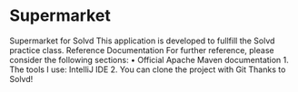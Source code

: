 # Supermarket
Supermarket for Solvd 
This application is developed to fullfill the Solvd practice class.
Reference Documentation For further reference, please consider the following sections:
    • Official Apache Maven documentation 
	 1. The tools I use: IntelliJ IDE
	 2. You can clone the project with Git 
Thanks to Solvd!
